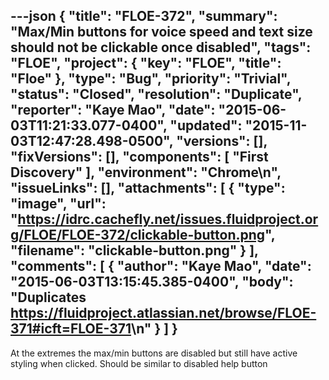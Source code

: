 ---json
{
  "title": "FLOE-372",
  "summary": "Max/Min buttons for voice speed and text size should not be clickable once disabled",
  "tags": "FLOE",
  "project": {
    "key": "FLOE",
    "title": "Floe"
  },
  "type": "Bug",
  "priority": "Trivial",
  "status": "Closed",
  "resolution": "Duplicate",
  "reporter": "Kaye Mao",
  "date": "2015-06-03T11:21:33.077-0400",
  "updated": "2015-11-03T12:47:28.498-0500",
  "versions": [],
  "fixVersions": [],
  "components": [
    "First Discovery"
  ],
  "environment": "Chrome\n",
  "issueLinks": [],
  "attachments": [
    {
      "type": "image",
      "url": "https://idrc.cachefly.net/issues.fluidproject.org/FLOE/FLOE-372/clickable-button.png",
      "filename": "clickable-button.png"
    }
  ],
  "comments": [
    {
      "author": "Kaye Mao",
      "date": "2015-06-03T13:15:45.385-0400",
      "body": "Duplicates <https://fluidproject.atlassian.net/browse/FLOE-371#icft=FLOE-371>\n"
    }
  ]
}
---
At the extremes the max/min buttons are disabled but still have active styling when clicked. Should be similar to disabled help button

        